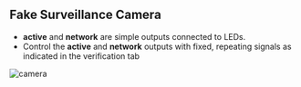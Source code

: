 ## Fake Surveillance Camera

- **active** and **network** are simple outputs connected to LEDs.
- Control the **active** and **network** outputs with fixed, repeating signals as indicated in the verification tab

![camera](https://user-images.githubusercontent.com/16778468/136452702-b181562c-9368-48e9-9069-a702ccfda450.JPG)